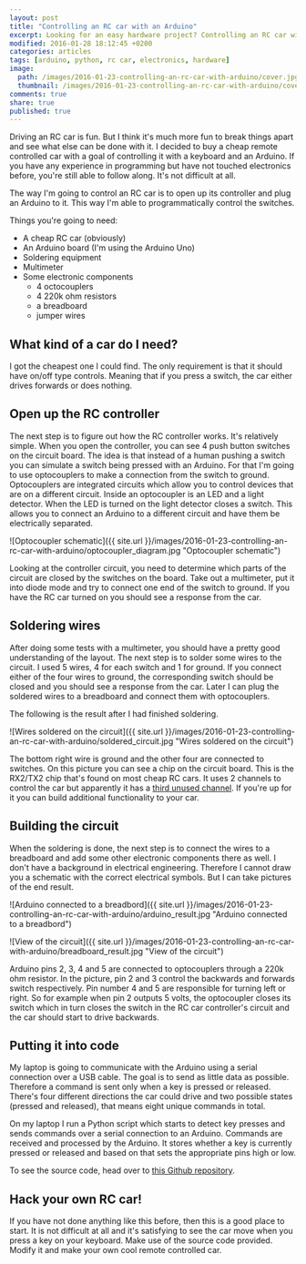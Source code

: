 ```yaml
---
layout: post
title: "Controlling an RC car with an Arduino"
excerpt: Looking for an easy hardware project? Controlling an RC car with an Arduino board is relatively simple. I'll share my experience.
modified: 2016-01-28 18:12:45 +0200
categories: articles
tags: [arduino, python, rc car, electronics, hardware]
image:
  path: /images/2016-01-23-controlling-an-rc-car-with-arduino/cover.jpg
  thumbnail: /images/2016-01-23-controlling-an-rc-car-with-arduino/cover_thumb.jpg
comments: true
share: true
published: true
---
```

Driving an RC car is fun. But I think it's much more fun to break things apart and see what else can be done with it. I decided to buy a cheap remote controlled car with a goal of controlling it with a keyboard and an Arduino. If you have any experience in programming but have not touched electronics before, you're still able to follow along. It's not difficult at all.

The way I'm going to control an RC car is to open up its controller and plug an Arduino to it. This way I'm able to programmatically control the switches.

Things you're going to need:

* A cheap RC car (obviously)
* An Arduino board (I'm using the Arduino Uno)
* Soldering equipment
* Multimeter
* Some electronic components
  * 4 octocouplers
  * 4 220k ohm resistors
  * a breadboard
  * jumper wires

## What kind of a car do I need?

I got the cheapest one I could find. The only requirement is that it should have on/off type controls. Meaning that if you press a switch, the car either drives forwards or does nothing.

## Open up the RC controller

The next step is to figure out how the RC controller works. It's relatively simple. When you open the controller, you can see 4 push button switches on the circuit board. The idea is that instead of a human pushing a switch you can simulate a switch being pressed with an Arduino. For that I'm going to use optocouplers to make a connection from the switch to ground. Optocouplers are integrated circuits which allow you to control devices that are on a different circuit. Inside an optocoupler is an LED and a light detector. When the LED is turned on the light detector closes a switch. This allows you to connect an Arduino to a different circuit and have them be electrically separated.

![Optocoupler schematic]({{ site.url }}/images/2016-01-23-controlling-an-rc-car-with-arduino/optocoupler_diagram.jpg "Optocoupler schematic")

Looking at the controller circuit, you need to determine which parts of the circuit are closed by the switches on the board. Take out a multimeter, put it into diode mode and try to connect one end of the switch to ground. If you have the RC car turned on you should see a response from the car.

## Soldering wires

After doing some tests with a multimeter, you should have a pretty good understanding of the layout. The next step is to solder some wires to the circuit. I used 5 wires, 4 for each switch and 1 for ground. If you connect either of the four wires to ground, the corresponding switch should be closed and you should see a response from the car. Later I can plug the soldered wires to a breadboard and connect them with optocouplers.

The following is the result after I had finished soldering.

![Wires soldered on the circuit]({{ site.url }}/images/2016-01-23-controlling-an-rc-car-with-arduino/soldered_circuit.jpg "Wires soldered on the circuit")

The bottom right wire is ground and the other four are connected to switches. On this picture you can see a chip on the circuit board. This is the RX2/TX2 chip that's found on most cheap RC cars. It uses 2 channels to control the car but apparently it has a [third unused channel](http://www.instructables.com/id/Hack-an-RC-cars-unused-5th-channel/ "third unused channel in RX2/TX2 chip"). If you're up for it you can build additional functionality to your car.

## Building the circuit

When the soldering is done, the next step is to connect the wires to a breadboard and add some other electronic components there as well. I don't have a background in electrical engineering. Therefore I cannot draw you a schematic with the correct electrical symbols. But I can take pictures of the end result.

![Arduino connected to a breadbord]({{ site.url }}/images/2016-01-23-controlling-an-rc-car-with-arduino/arduino_result.jpg "Arduino connected to a breadbord")

![View of the circuit]({{ site.url }}/images/2016-01-23-controlling-an-rc-car-with-arduino/breadboard_result.jpg "View of the circuit")

Arduino pins 2, 3, 4 and 5 are connected to optocouplers through a 220k ohm resistor. In the picture, pin 2 and 3 control the backwards and forwards switch respectively. Pin number 4 and 5 are responsible for turning left or right. So for example when pin 2 outputs 5 volts, the optocoupler closes its switch which in turn closes the switch in the RC car controller's circuit and the car should start to drive backwards.

## Putting it into code

My laptop is going to communicate with the Arduino using a serial connection over a USB cable. The goal is to send as little data as possible. Therefore a command is sent only when a key is pressed or released. There's four different directions the car could drive and two possible states (pressed and released), that means eight unique commands in total.

On my laptop I run a Python script which starts to detect key presses and sends commands over a serial connection to an Arduino. Commands are received and processed by the Arduino. It stores whether a key is currently pressed or released and based on that sets the appropriate pins high or low.

To see the source code, head over to [this Github repository](https://github.com/indrekots/rc-car-controller "Github repository containing the source code").

## Hack your own RC car!

If you have not done anything like this before, then this is a good place to start. It is not difficult at all and it's satisfying to see the car move when you press a key on your keyboard. Make use of the source code provided. Modify it and make your own cool remote controlled car.
